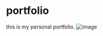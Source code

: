 # portfolio
this is my personal portfolio.
![image](https://github.com/user-attachments/assets/afd3ec45-d05b-431e-b5b9-08bd37e66fcc)
